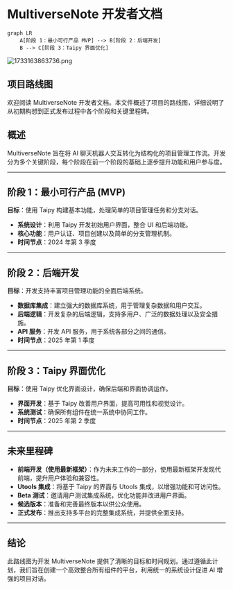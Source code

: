 # MultiverseNote 开发者文档

```mermaid
graph LR
    A[阶段 1：最小可行产品 MVP] --> B[阶段 2：后端开发]
    B --> C[阶段 3：Taipy 界面优化]
```

![1733163863736.png](https://image.discover304.top/1733163863736.png)

## 项目路线图

欢迎阅读 MultiverseNote 开发者文档。本文件概述了项目的路线图，详细说明了从初期构想到正式发布过程中各个阶段和关键里程碑。

## 概述

MultiverseNote 旨在将 AI 聊天机器人交互转化为结构化的项目管理工作流。开发分为多个关键阶段，每个阶段在前一个阶段的基础上逐步提升功能和用户参与度。

---

## 阶段 1：最小可行产品 (MVP)

**目标**：使用 Taipy 构建基本功能，处理简单的项目管理任务和分支对话。

- **系统设计**：利用 Taipy 开发初始用户界面，整合 UI 和后端功能。
- **核心功能**：用户认证、项目创建以及简单的分支管理机制。
- **时间节点**：2024 年第 3 季度

---

## 阶段 2：后端开发

**目标**：开发支持丰富项目管理功能的全面后端系统。

- **数据库集成**：建立强大的数据库系统，用于管理复杂数据和用户交互。
- **后端逻辑**：开发复杂的后端逻辑，支持多用户、广泛的数据处理以及安全措施。
- **API 服务**：开发 API 服务，用于系统各部分之间的通信。
- **时间节点**：2025 年第 1 季度

---

## 阶段 3：Taipy 界面优化

**目标**：使用 Taipy 优化界面设计，确保后端和界面协调运作。

- **界面开发**：基于 Taipy 改善用户界面，提高可用性和视觉设计。
- **系统测试**：确保所有组件在统一系统中协同工作。
- **时间节点**：2025 年第 2 季度

---

## 未来里程碑

- **前端开发（使用最新框架）**：作为未来工作的一部分，使用最新框架开发现代前端，提升用户体验和兼容性。
- **Utools 集成**：将基于 Taipy 的界面与 Utools 集成，以增强功能和可访问性。
- **Beta 测试**：邀请用户测试集成系统，优化功能并改进用户界面。
- **候选版本**：准备和完善最终版本以供公众使用。
- **正式发布**：推出支持多平台的完整集成系统，并提供全面支持。

---

## 结论

此路线图为开发 MultiverseNote 提供了清晰的目标和时间规划。通过遵循此计划，我们旨在创建一个高效整合所有组件的平台，利用统一的系统设计促进 AI 增强的项目对话。